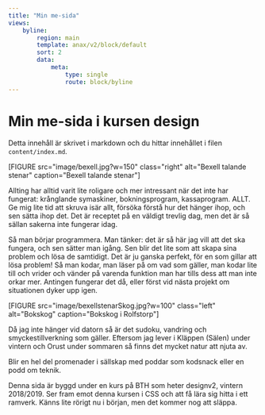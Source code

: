 ```yaml
---
title: "Min me-sida"
views:
    byline:
        region: main
        template: anax/v2/block/default
        sort: 2
        data:
            meta:
                type: single
                route: block/byline
---
```

Min me-sida i kursen design
=========================

Detta innehåll är skrivet i markdown och du hittar innehållet i filen `content/index.md`.

[FIGURE src="image/bexell.jpg?w=150" class="right" alt="Bexell talande stenar" caption="Bexell talande stenar"]

Allting har alltid varit lite roligare och mer intressant när det inte har fungerat: krånglande symaskiner, bokningsprogram, kassaprogram. ALLT. Ge mig lite tid att skruva isär allt, försöka förstå hur det hänger ihop, och sen sätta ihop det. Det är receptet på en väldigt trevlig dag, men det är så sällan sakerna inte fungerar idag.

Så man börjar programmera. Man tänker: det är så här jag vill att det ska fungera, och sen sätter man igång. Sen blir det lite som att skapa sina problem och lösa de samtidigt. Det är ju ganska perfekt, för en som gillar att lösa problem! Så man kodar, man läser på om vad som gäller, man kodar lite till och vrider och vänder på varenda funktion man har tills dess att man inte orkar mer. Antingen fungerar det då, eller först vid nästa projekt om situationen dyker upp igen.

[FIGURE src="image/bexellstenarSkog.jpg?w=100" class="left" alt="Bokskog" caption="Bokskog i Rolfstorp"]

Då jag inte hänger vid datorn så är det sudoku, vandring och smyckestillverkning som gäller. Eftersom jag lever i Kläppen (Sälen) under vintern och Orust under sommaren så finns det mycket natur att njuta av.

Blir en hel del promenader i sällskap med poddar som kodsnack eller en podd om teknik.

Denna sida är byggd under en kurs på BTH som heter designv2, vintern 2018/2019. Ser fram emot denna kursen i CSS och att få lära sig hitta i ett ramverk. Känns lite rörigt nu i början, men det kommer nog att släppa.
